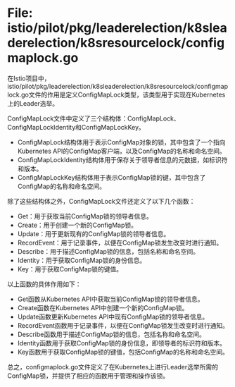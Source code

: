 # File: istio/pilot/pkg/leaderelection/k8sleaderelection/k8sresourcelock/configmaplock.go

在Istio项目中，istio/pilot/pkg/leaderelection/k8sleaderelection/k8sresourcelock/configmaplock.go文件的作用是定义ConfigMapLock类型，该类型用于实现在Kubernetes上的Leader选举。

ConfigMapLock文件中定义了三个结构体：ConfigMapLock、ConfigMapLockIdentity和ConfigMapLockKey。

- ConfigMapLock结构体用于表示ConfigMap对象的锁，其中包含了一个指向Kubernetes API的ConfigMap客户端，以及ConfigMap的名称和命名空间。
- ConfigMapLockIdentity结构体用于保存关于领导者信息的元数据，如标识符和版本。
- ConfigMapLockKey结构体用于表示ConfigMap锁的键，其中包含了ConfigMap的名称和命名空间。

除了这些结构体之外，ConfigMapLock文件还定义了以下几个函数：

- Get：用于获取当前ConfigMap锁的领导者信息。
- Create：用于创建一个新的ConfigMap锁。
- Update：用于更新现有的ConfigMap锁的领导者信息。
- RecordEvent：用于记录事件，以便在ConfigMap锁发生改变时进行通知。
- Describe：用于描述ConfigMap锁的信息，包括名称和命名空间。
- Identity：用于获取ConfigMap锁的身份信息。
- Key：用于获取ConfigMap锁的键值。

以上函数的具体作用如下：
- Get函数从Kubernetes API中获取当前ConfigMap锁的领导者信息。
- Create函数在Kubernetes API中创建一个新的ConfigMap锁。
- Update函数更新Kubernetes API中现有ConfigMap锁的领导者信息。
- RecordEvent函数用于记录事件，以便在ConfigMap锁发生改变时进行通知。
- Describe函数用于描述ConfigMap锁的信息，包括名称和命名空间。
- Identity函数用于获取ConfigMap锁的身份信息，即领导者的标识符和版本。
- Key函数用于获取ConfigMap锁的键值，包括ConfigMap的名称和命名空间。

总之，configmaplock.go文件定义了在Kubernetes上进行Leader选举所需的ConfigMap锁，并提供了相应的函数用于管理和操作该锁。


